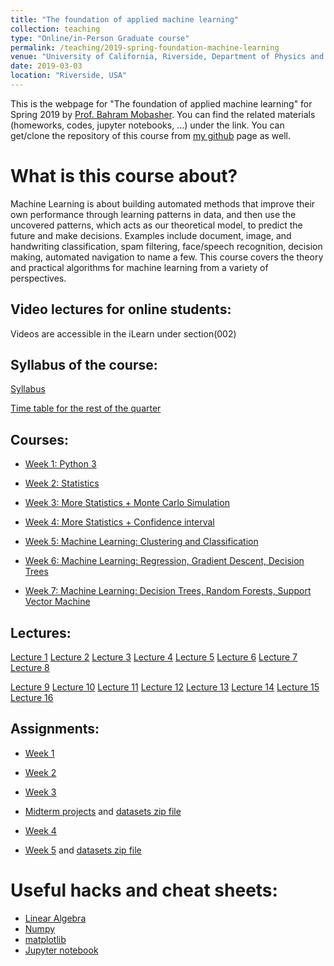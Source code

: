 ```yaml
---
title: "The foundation of applied machine learning"
collection: teaching
type: "Online/in-Person Graduate course"
permalink: /teaching/2019-spring-foundation-machine-learning
venue: "University of California, Riverside, Department of Physics and Astronomy"
date: 2019-03-03
location: "Riverside, USA"
---
```


This is the webpage for "The foundation of applied machine learning" for Spring 2019 by [Prof. Bahram Mobasher](http://faculty.ucr.edu/~mobasher/). You can find the related materials (homeworks, codes, jupyter notebooks, ...) under the link. You can get/clone the repository of this course from [my github](https://github.com/abtinshahidi/Foundation_applied_machine_learning) page as well.  


# What is this course about?


Machine Learning is about building automated methods that improve their own performance through learning patterns in data, and then use the uncovered patterns, which acts as our theoretical model, to predict the future and make decisions. Examples include document, image, and handwriting classification, spam filtering, face/speech recognition, decision making, automated navigation to name a few. This course covers the theory and practical algorithms for machine learning from a variety of perspectives.

## Video lectures for online students:
Videos are accessible in the iLearn under section(002)


## Syllabus of the course:
[Syllabus](https://abtinshahidi.github.io/files/Syllabus.pdf)


[Time table for the rest of the quarter](https://abtinshahidi.github.io/files/ML_time_table.pdf)

## Courses:
* [Week 1: Python 3](https://abtinshahidi.github.io/teaching/2019-spring-foundation-machine-learning/week1)  

* [Week 2: Statistics](https://abtinshahidi.github.io/teaching/2019-spring-foundation-machine-learning/week2)  

* [Week 3: More Statistics + Monte Carlo Simulation](https://abtinshahidi.github.io/teaching/2019-spring-foundation-machine-learning/week3)


* [Week 4: More Statistics + Confidence interval](https://abtinshahidi.github.io/teaching/2019-spring-foundation-machine-learning/week4)


* [Week 5: Machine Learning: Clustering and Classification](https://abtinshahidi.github.io/teaching/2019-spring-foundation-machine-learning/week5)


* [Week 6: Machine Learning: Regression, Gradient Descent, Decision Trees](https://abtinshahidi.github.io/teaching/2019-spring-foundation-machine-learning/week6)


* [Week 7: Machine Learning: Decision Trees, Random Forests, Support Vector Machine](https://abtinshahidi.github.io/teaching/2019-spring-foundation-machine-learning/week7)



## Lectures:
[Lecture 1](https://abtinshahidi.github.io/files/lecture1.pdf)
[Lecture 2](https://abtinshahidi.github.io/files/lecture2.pdf)
[Lecture 3](https://abtinshahidi.github.io/files/lecture3.pdf)
[Lecture 4](https://abtinshahidi.github.io/files/lecture4.pdf)
[Lecture 5](https://abtinshahidi.github.io/files/lecture5.pdf)
[Lecture 6](https://abtinshahidi.github.io/files/lecture6.pdf)
[Lecture 7](https://abtinshahidi.github.io/files/lecture7.pdf)
[Lecture 8](https://abtinshahidi.github.io/files/lecture8.pptx)  

[Lecture 9](https://abtinshahidi.github.io/files/lecture9.pdf)
[Lecture 10](https://abtinshahidi.github.io/files/lecture10.pdf)
[Lecture 11](https://abtinshahidi.github.io/files/lecture11.pdf)
[Lecture 12](https://abtinshahidi.github.io/files/lecture12.pdf)
[Lecture 13](https://abtinshahidi.github.io/files/lecture13.pdf)
[Lecture 14](https://abtinshahidi.github.io/files/lecture14.pdf)
[Lecture 15](https://abtinshahidi.github.io/files/lecture15.pdf)
[Lecture 16](https://abtinshahidi.github.io/files/lecture16.pdf)

## Assignments:
* [Week 1](https://abtinshahidi.github.io/files/week1.pdf)


* [Week 2](https://abtinshahidi.github.io/files/week2.pdf)


* [Week 3](https://abtinshahidi.github.io/files/week3.pdf)


* [Midterm projects](https://abtinshahidi.github.io/files/projects.pdf) and [datasets zip file](https://abtinshahidi.github.io/files/Full_datasets.zip)


* [Week 4](https://abtinshahidi.github.io/files/week4.pdf)

* [Week 5](https://abtinshahidi.github.io/files/week5.pdf) and [datasets zip file](https://abtinshahidi.github.io/files/adult.zip)
<!-- ## Projects: -->


# Useful hacks and cheat sheets:
* [Linear Algebra](https://abtinshahidi.github.io/files/linearAlgebra-cheatsheet.pdf)
* [Numpy](https://abtinshahidi.github.io/files/numpy-cheatsheet.pdf)
* [matplotlib](https://abtinshahidi.github.io/files/matplotlib-cheatsheet.pdf)
* [Jupyter notebook](https://abtinshahidi.github.io/files/notebook-cheatsheet.pdf)
<!-- # Related materials: -->
